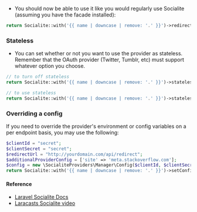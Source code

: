 * You should now be able to use it like you would regularly use Socialite (assuming you have the facade installed):

```php
return Socialite::with('{{ name | downcase | remove: '.' }}')->redirect();
```

### Stateless

* You can set whether or not you want to use the provider as stateless.  Remember that the OAuth provider (Twitter, Tumblr, etc) must support whatever option you choose.

```php
// to turn off stateless
return Socialite::with('{{ name | downcase | remove: '.' }}')->stateless(false)->redirect();

// to use stateless
return Socialite::with('{{ name | downcase | remove: '.' }}')->stateless()->redirect();
```


### Overriding a config

If you need to override the provider's environment or config variables on a per endpoint basis, you may use the following:

```php
$clientId = "secret";
$clientSecret = "secret";
$redirectUrl = "http://yourdomain.com/api/redirect";
$additionalProviderConfig = ['site' => 'meta.stackoverflow.com'];
$config = new \SocialiteProviders\Manager\Config($clientId, $clientSecret, $redirectUrl, $additionalProviderConfig);
return Socialite::with('{{ name | downcase | remove: '.' }}')->setConfig($config)->redirect();
```


#### Reference

* [Laravel Socialite Docs](https://github.com/laravel/socialite)
* [Laracasts Socialite video](https://laracasts.com/series/whats-new-in-laravel-5/episodes/9)
